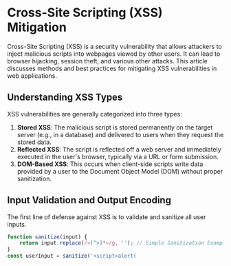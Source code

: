 # Cross-Site Scripting (XSS) Mitigation

Cross-Site Scripting (XSS) is a security vulnerability that allows attackers to inject malicious scripts into webpages viewed by other users. It can lead to browser hijacking, session theft, and various other attacks. This article discusses methods and best practices for mitigating XSS vulnerabilities in web applications.

## Understanding XSS Types

XSS vulnerabilities are generally categorized into three types:
1. **Stored XSS**: The malicious script is stored permanently on the target server (e.g., in a database) and delivered to users when they request the stored data.
2. **Reflected XSS**: The script is reflected off a web server and immediately executed in the user's browser, typically via a URL or form submission. 
3. **DOM-Based XSS**: This occurs when client-side scripts write data provided by a user to the Document Object Model (DOM) without proper sanitization.

## Input Validation and Output Encoding

The first line of defense against XSS is to validate and sanitize all user inputs. 

```javascript
function sanitize(input) {
    return input.replace(/<[^>]*>/g, ''); // Simple Sanitization Example
}
const userInput = sanitize('<script>alert(
